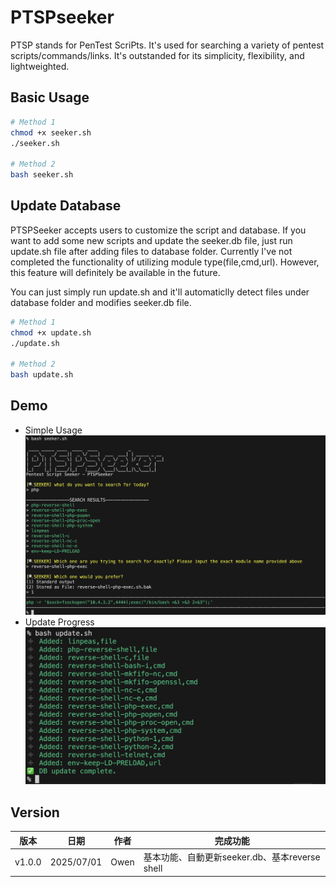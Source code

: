 # PTSPseeker
PTSP stands for PenTest ScriPts. It's used for searching a variety of pentest scripts/commands/links. It's outstanded for its simplicity, flexibility, and lightweighted.

## Basic Usage

```bash
# Method 1
chmod +x seeker.sh
./seeker.sh

# Method 2
bash seeker.sh
```

## Update Database
PTSPSeeker accepts users to customize the script and database. If you want to add some new scripts and update the seeker.db file, just run update.sh file after adding files to database folder. Currently I've not completed the functionality of utilizing module type(file,cmd,url). However, this feature will definitely be available in the future.

You can just simply run update.sh and it'll automaticlly detect files under database folder and modifies seeker.db file.

```bash
# Method 1
chmod +x update.sh
./update.sh

# Method 2
bash update.sh
```

## Demo
- Simple Usage
![p1](img/p1.png)
- Update Progress
![p2](img/p2.png)

## Version
|版本|日期|作者|完成功能|
|-------|-------|-------|------------------------------|
|v1.0.0|2025/07/01|Owen| 基本功能、自動更新seeker.db、基本reverse shell|

